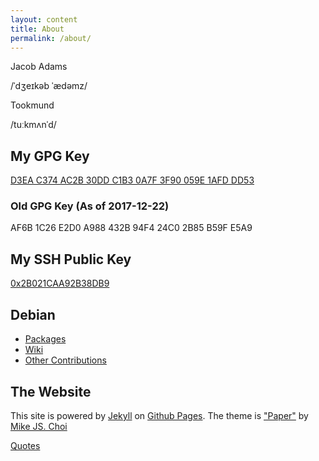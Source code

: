 ```yaml
---
layout: content
title: About
permalink: /about/
---
```


Jacob Adams

/ˈdʒeɪkəb ˈædəmz/

Tookmund

/tuːkmʌnˈd/

## My GPG Key

[D3EA C374 AC2B 30DD C1B3 0A7F 3F90 059E 1AFD DD53](/assets/3F90059E1AFDDD53.asc)

### Old GPG Key (As of 2017-12-22)

AF6B 1C26 E2D0 A988 432B 94F4 24C0 2B85 B59F E5A9

## My SSH Public Key

[0x2B021CAA92B38DB9](/assets/id_rsa.pub)
## Debian
 - [Packages](https://qa.debian.org/developer.php?email=tookmund%40gmail.com)
 - [Wiki](https://wiki.debian.org/JacobAdams)
 - [Other Contributions](https://contributors.debian.org/contributor/tookmund-guest@alioth/)

## The Website
This site is powered by [Jekyll](https://jekyllrb.com) on [Github Pages](https://pages.github.com).
The theme is ["Paper"](https://github.com/mkchoi212/paper-jekyll-theme) by [Mike JS. Choi](https://deadbeef.me/)

[Quotes](/assets/quotes.txt)
